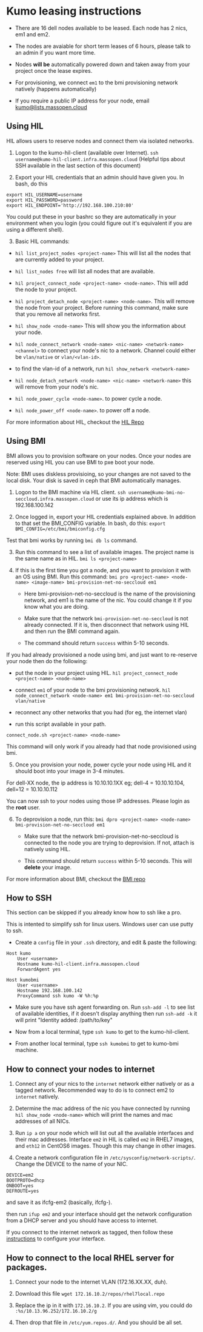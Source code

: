 # Kumo leasing instructions

* There are 16 dell nodes available to be leased. Each node has 2 nics, em1 and em2.

* The nodes are avaiable for short term leases of 6 hours, please talk to an admin
if you want more time.

* Nodes **will be** automatically powered down and taken away from your project once the lease expires.

* For provisioning, we connect `em1` to the bmi provisioning network natively (happens automatically)

* If you require a public IP address for your node, email kumo@lists.massopen.cloud

## Using HIL

HIL allows users to reserve nodes and connect them via isolated networks.

1. Logon to the kumo-hil-client (available over Internet).
  `ssh username@kumo-hil-client.infra.massopen.cloud` (Helpful tips about SSH available in the last section of this document)

2. Export your HIL credentials that an admin should have given you. In bash, do this

```
export HIL_USERNAME=username
export HIL_PASSWORD=password
export HIL_ENDPOINT='http://192.168.100.210:80'
```

You could put these in your bashrc so they are automatically in your environment
when you login (you could figure out it's equivalent if you are using a different shell).

3. Basic HIL commands:

* `hil list_project_nodes <project-name>`
    This will list all the nodes that are currently added to your project.

* `hil list_nodes free`
   will list all nodes that are available.

* `hil project_connect_node <project-name> <node-name>`.
    This will add the node to your project.

* `hil project_detach_node <project-name> <node-name>`.
    This will remove the node from your project. Before running this command, make
    sure that you remove all networks first.

* `hil show_node <node-name>`
    This will show you the information about your node.

* `hil node_connect_network <node-name> <nic-name> <network-name> <channel>`
    to connect your node's nic to a network. Channel could either be `vlan/native`
    or `vlan/<vlan-id>`.

* to find the vlan-id of a network, run `hil show_network <network-name>`

* `hil node_detach_network <node-name> <nic-name> <network-name>`
    this will remove <network-name> from your node's nic.

* `hil node_power_cycle <node-name>`.
    to power cycle a node.

* `hil node_power_off <node-name>`.
    to power off a node.

For more information about HIL, checkout the [HIL Repo](github.com/cci-moc/hil)


## Using BMI

BMI allows you to provision software on your nodes. Once your nodes are reserved using HIL
you can use BMI to pxe boot your node.

Note: BMI uses diskless provisioing, so your changes are not saved to the local disk. Your disk is
saved in ceph that BMI automatically manages.

1. Logon to the BMI machine via HIL client.
    `ssh username@kumo-bmi-no-seccloud.infra.massopen.cloud`
    or use its ip address which is 192.168.100.142

2. Once logged in, export your HIL credentials explained above. In addition to that
set the BMI_CONFIG variable. In bash, do this:
    `export BMI_CONFIG=/etc/bmi/bmiconfig.cfg`

Test that bmi works by running `bmi db ls` command.


3. Run this command to see a list of available images. The project name is the same name as in HIL.
    `bmi ls <project-name>`


4. If this is the first time you got a node, and you want to provision it with an OS using BMI.
Run this command:
    `bmi pro <project-name> <node-name> <image-name> bmi-provision-net-no-seccloud em1`


    * Here bmi-provision-net-no-seccloud is the name of the provisioning network,
    and em1 is the name of the nic. You could change it if you know what you are doing.

    * Make sure that the network `bmi-provision-net-no-seccloud` is not already connected.
    If it is, then disconnect that network using HIL and then run the BMI command again.

    * The command should return `success` within 5-10 seconds.


If you had already provisioned a node using bmi, and just want to re-reserve your node then
do the following:

* put the node in your project using HIL.
`hil project_connect_node <project-name> <node-name>`

* connect `em1` of your node to the bmi provisioning network.
`hil node_connect_network <node-name> em1 bmi-provision-net-no-seccloud vlan/native`

* reconnect any other networks that you had (for eg, the internet vlan)

* run this script available in your path.

 `connect_node.sh <project-name> <node-name>`


This command will only work if you already had that node provisioned using bmi.


5. Once you provision your node, power cycle your node using HIL and it should boot
into your image in 3-4 minutes.

For dell-XX node, the ip address is 10.10.10.1XX
eg; dell-4 = 10.10.10.104, dell=12 = 10.10.10.112

You can now ssh to your nodes using those IP addresses. Please login as the **root** user.


6. To deprovision a node, run this:
    `bmi dpro <project-name> <node-name> bmi-provision-net-no-seccloud em1`

    * Make sure that the network bmi-provision-net-no-seccloud is connected to the node
    you are trying to deprovision. If not, attach is natively using HIL.

    * This command should return `success` within 5-10 seconds. This will **delete** your
    image.

For more information about BMI, checkout the [BMI repo](github.com/cci-moc/ims)


## How to SSH

This section can be skipped if you already know how to ssh like a pro.

This is intented to simplify ssh for linux users. Windows user can use putty to ssh.

* Create a `config` file in your `.ssh` directory, and edit & paste the following:

```
Host kumo
    User <username>
    Hostname kumo-hil-client.infra.massopen.cloud
    ForwardAgent yes

Host kumobmi
    User <username>
    Hostname 192.168.100.142
    ProxyCommand ssh kumo -W %h:%p
```

* Make sure you have ssh agent forwarding on.
  Run `ssh-add -l` to see list of available identities, if it doesn't display anything
  then run `ssh-add -k` it will print "Identity added: /path/to/key"

* Now from a local terminal, type `ssh kumo` to get to the kumo-hil-client.

* From another local terminal, type `ssh kumobmi` to get to kumo-bmi machine.

## How to connect your nodes to internet

1. Connect any of your nics to the `internet` network either natively or as a
tagged network. Recommended way to do is to connect em2 to `internet` natively.

2. Determine the mac address of the nic you have connected by running
`hil show_node <node-name>` which will print the names and mac addresses of all
NICs.

3. Run `ip a` on your node which will list out all the available interfaces and
their mac addresses. Interface `em2` in HIL is called `em2` in RHEL7 images, and
`eth12` in CentOS6 images. Though this may change in other images.

4. Create a network configuration file in `/etc/sysconfig/network-scripts/`.
Change the DEVICE to the name of your NIC.
```
DEVICE=em2
BOOTPROTO=dhcp
ONBOOT=yes
DEFROUTE=yes
```
and save it as ifcfg-em2 (basically, ifcfg-<interface-name>).

then run `ifup em2` and your interface should get the network configuration from a
DHCP server and you should have access to internet.

If you connect to the internet network as tagged, then follow these
[instructions](https://access.redhat.com/documentation/en-us/red_hat_enterprise_linux/7/html/networking_guide/sec-configure_802_1q_vlan_tagging_using_the_command_line) to configure your
interface.


## How to connect to the local RHEL server for packages.

1. Connect your node to the internet VLAN (172.16.XX.XX, duh).

2. Download this file `wget 172.16.10.2/repos/rhel7local.repo`

3. Replace the ip in it with `172.16.10.2`. If you are using vim, you could do
`:%s/10.13.96.252/172.16.10.2/g`

4. Then drop that file in `/etc/yum.repos.d/`. And you should be all set.

